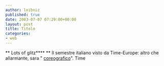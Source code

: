 ```yaml
---
author: leibniz
published: true
date: 2003-07-07 07:29:00+00:00
layout: post
title: Titolo
categories:
- web
---
```


 ** Lots of glitz****
** Il semestre italiano visto da Time-Europe: altro che allarmante, sara " [ coreografico](http://www.time.com/time/europe/magazine/article/0,13005,901030707-461792,00.html)". 
  Time
